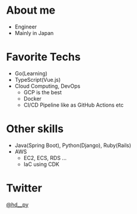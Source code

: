 # About me
- Engineer
- Mainly in Japan

# Favorite Techs
- Go(Learning)
- TypeScript(Vue.js)
- Cloud Computing, DevOps
  - GCP is the best
  - Docker
  - CI/CD Pipeline like as GitHub Actions etc 
  
# Other skills
- Java(Spring Boot), Python(Django), Ruby(Rails)
- AWS
  - EC2, ECS, RDS ...
  - IaC using CDK 

# Twitter
[@hd__py](https://twitter.com/hd__py)

<!---
--->
